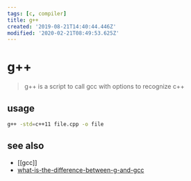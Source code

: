 ```yaml
---
tags: [c, compiler]
title: g++
created: '2019-08-21T14:40:44.446Z'
modified: '2020-02-21T08:49:53.625Z'
---
```


# g++

> g++ is a script to call gcc with options to recognize c++

## usage
```sh
g++ -std=c++11 file.cpp -o file
```

## see also
- [[gcc]]
- [what-is-the-difference-between-g-and-gcc](https://stackoverflow.com/questions/172587/what-is-the-difference-between-g-and-gcc)
